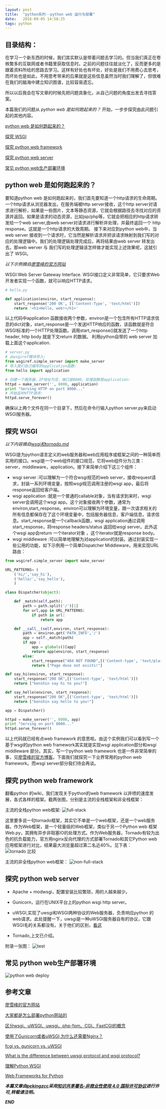 ```yaml
---
layout: post
title:  "python系列--python web 运行与部署"
date:   2016-09-05 14:58:25
tags: python
---
```


## 目录结构：

在学习一个新东西的时候，我们其实默认是带着问题去学习的。但当我们真正在卷帙繁多的互联网或者书籍里获取信息时。之前的问题往往就淡化了，反而更多的是跟着资料所给的思路去学习。这样有好处也有坏处，好处是我们不用费心去思考，而坏处也是如此，不用思考带来的后果就是这些信息虽然当时我们理解了，但很难在我们的脑海中建立知识图谱，比较容易遗忘。

所以以后我会在写文章的时候先把问题具象化，从自己问题的角度出发去寻找答案。

本篇我们的问题从 *python web 是如何跑起来的？* 开始，一步步探究由此问题引起的其他内容。

[python web 是如何跑起来的？ ](#A)

[探究 WSGI ](#B)

[探究 python web framework](#C)

[探究 python web server](#D)

[常见 python web生产部署环境](#E)





<a name="A"></a>

## python web 是如何跑起来的？

要知道python web 是如何跑起来的，我们首先要知道一个http请求的生命周期。
一个http请求从浏览器发出，在服务端被http server接收，这个http server对请求进行解析，如果是一些图片，文本等静态资源，它就会根据路径去寻找对应的资源并返回。如果是请求的动态资源，比如jsp/php等，它就会把相应的http请求转发给一个web server,由web server对请求进行解析并处理，并最终返回一个 http response。这就是一个http请求的大致周期。
接下来对应到python web中，当web server 接收到一个请求时，它当然是解析请求并把该请求映射到我们写的对应的处理逻辑中。我们的处理逻辑处理完成后，再将结果由web server 转发出去。那web werver 与 我们写的处理逻辑该怎样做才能实现上述效果呢，这就引出了 WSGI。

*以下示例摘自[廖雪峰的官方网站](http://www.liaoxuefeng.com/wiki/001374738125095c955c1e6d8bb493182103fac9270762a000/001386832689740b04430a98f614b6da89da2157ea3efe2000)*

WSGI:Web Server Gateway Interface.
WSGI接口定义非常简单，它只要求Web开发者实现一个函数，就可以响应HTTP请求。

```python
# hello.py

def application(environ, start_response):
    start_response('200 OK', [('Content-Type', 'text/html')])
    return '<h1>Hello, web!</h1>'
```

以上代码中application 函数接收两个参数，environ是一个包含所有HTTP请求信息的dict对象，start_response是一个发送HTTP响应的函数，该函数就是符合WSGI标准的一个HTTP处理函数。调用start_response()就发送了一个http header, http body 就是下文return 的数据。
利用python自带的 web server 加载上面这个application.

```python
# server.py
# 从wsgiref模块导入:
from wsgiref.simple_server import make_server
# 导入我们自己编写的application函数:
from hello import application

# 创建一个服务器，IP地址为空，端口是8000，处理函数是application:
httpd = make_server('', 8000, application)
print "Serving HTTP on port 8000..."
# 开始监听HTTP请求:
httpd.serve_forever()
```

确保以上两个文件在同一个目录下，然后在命令行输入python server.py来启动WSGI服务器。



<a name="B"></a>

## 探究 WSGI 

*以下内容摘自[wsgi和tornado.md](https://gist.github.com/nature-python/8954123)*

WSGI是为python语言定义的web服务器和web应用程序或框架之间的一种简单而实用的接口。wsgi是一个web组件的接口规范，它将web组件分为三类：server，middleware，application。接下来简单介绍下这三个组件：
 
 - wsgi server :可以理解为一个符合wsgi规范的web server，接收request请求，封装一系列环境变量，按照wsgi规范调用注册的wsgi app，最后将response返回给客户端。
 - wsgi application :就是一个普通的callable对象，当有请求到来时，wsgi server会调用这个wsgi app。这个对象接收两个参数，通常为environ,start_response。environ可以理解为环境变量，跟一次请求相关的所有信息都保存在了这个环境变量中，包括服务器信息，客户端信息，请求信息。start_response是一个callback函数，wsgi application通过调用start_response，将response headers/status 返回给wsgi server。此外这个wsgi app会return 一个iterator对象 ，这个iterator就是response body。
 - wsgi middleware :可以简单地理解为对application的封装。通过封装实现一些公用的功能，如下示例用一个简单Dispatcher Middleware，用来实现URL 路由：

```python
from wsgiref.simple_server import make_server

URL_PATTERNS= (
    ('hi/','say_hi'),
    ('hello/','say_hello'),
    )

class Dispatcher(object):

    def _match(self,path):
        path = path.split('/')[1]
        for url,app in URL_PATTERNS:
            if path in url:
                return app

    def __call__(self,environ, start_response):
        path = environ.get('PATH_INFO','/')
        app = self._match(path)
        if app :
            app = globals()[app]
            return app(environ, start_response)
        else:
            start_response("404 NOT FOUND",[('Content-type', 'text/plain')])
            return ["Page dose not exists!"]

def say_hi(environ, start_response):
    start_response("200 OK",[('Content-type', 'text/html')])
    return ["kenshin say hi to you!"]

def say_hello(environ, start_response):
    start_response("200 OK",[('Content-type', 'text/html')])
    return ["kenshin say hello to you!"]

app = Dispatcher()

httpd = make_server('', 8000, app)
print "Serving on port 8000..."
httpd.serve_forever()
```

以上代码就已经有点web framework 的意思啦。由这个实例我们可以看到写一个基于wsgi的python web framework其实就是实现wsgi application部分和wsgi middleware 部分。其实，写一个python web framework 也是一件非常简单的事，见[廖雪峰的官方博客](http://www.liaoxuefeng.com/wiki/001374738125095c955c1e6d8bb493182103fac9270762a000/0014023080708565bc89d6ab886481fb25a16cdc3b773f0000)。下面我们就探究一下业界常用的python web framework。而wsgi server部分我们待会再谈。

<a name="C"></a>

## 探究 python web framework

翻看python 的wiki，我们发现关于python的web framework 以井喷的速度发展，各式各样的框架。截两张图，分别是主流的全栈框架和非全栈框架：

主流的全栈python web框架:
![full-stack](https://raw.githubusercontent.com/zhangchenchen/zhangchenchen.github.io/hexo/images/20160905python-full-stack.jpg)

这里要多说一句tornado框架，其实它不单是一个web框架，还是一个web服务器。作为Web框架，是一个轻量级的Web框架，类似于另一个Python web 框架Web.py，其拥有异步非阻塞IO的处理方式。作为Web服务器，Tornado有较为出色的抗负载能力，官方用nginx反向代理的方式部署Tornado和其它Python web应用框架进行对比，结果最大浏览量超过第二名近40%。见下表：
![tornado 比较](https://raw.githubusercontent.com/zhangchenchen/zhangchenchen.github.io/hexo/images/20160905tornado%20awesome.jpg)

主流的非全栈python web框架：
![non-full-stack](https://raw.githubusercontent.com/zhangchenchen/zhangchenchen.github.io/hexo/images/2016-0905python-non-full-stack.jpg)


<a name="C"></a>

## 探究 python web server

 - Apache + modwsgi，配置安装比较繁琐，用的人越来越少。

 - Gunicorn，运行在UNIX平台上的python wsgi http server。
 
 - uWSGI,实现了uwsgi和WSGI两种协议的Web服务器，负责响应python 的web请求。此处提醒一下，uwsgi是一种uWSGI服务器自有的协议，它跟WSGI毛的关系都没有。关于他们的区别，[看这](http://www.itopers.com:8080/?p=586)
 
 - Tornado,上文已介绍。

附录一张图：
![test](https://raw.githubusercontent.com/zhangchenchen/zhangchenchen.github.io/hexo/images/20160905-test-cgi-glue.png)


<a name="D"></a>

## 常见 python web生产部署环境

![python web deploy](https://raw.githubusercontent.com/zhangchenchen/zhangchenchen.github.io/hexo/images/20160905python-web-deploy.jpg)



## 参考文章

[廖雪峰的官方网站](http://www.liaoxuefeng.com/wiki/001374738125095c955c1e6d8bb493182103fac9270762a000/001386832689740b04430a98f614b6da89da2157ea3efe2000)

[大家都是怎么部署python网站的](https://www.zhihu.com/question/21888077)

[区分wsgi、uWSGI、uwsgi、php-fpm、CGI、FastCGI的概念](http://www.itopers.com:8080/?p=586)

[使用了Gunicorn或者uWSGI,为什么还需要Nginx？](https://www.zhihu.com/question/30560394)

[fcgi vs. gunicorn vs. uWSGI](https://www.peterbe.com/plog/fcgi-vs-gunicorn-vs-uwsgi)

[What is the difference between uwsgi protocol and wsgi protocol?](http://stackoverflow.com/questions/11811434/what-is-the-difference-between-uwsgi-protocol-and-wsgi-protocol)

[理解Python WSGI](http://www.letiantian.me/2015-09-10-understand-python-wsgi/)

[Web Frameworks for Python](https://wiki.python.org/moin/WebFrameworks)

***本篇文章由[pekingzcc](https://zhangchenchen.github.io/)采用[知识共享署名-非商业性使用 4.0 国际许可协议](https://creativecommons.org/licenses/by-nc-sa/4.0/)进行许可,转载请注明。***


 ***END***
